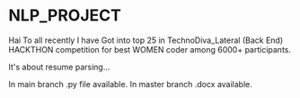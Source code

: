 # NLP_PROJECT
Hai To all recently I have Got into top 25 in TechnoDiva_Lateral (Back End) HACKTHON competition for best WOMEN coder among 6000+ participants.

It's about resume parsing...

In main branch .py file available.
In master branch .docx available.
